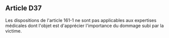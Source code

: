 Article D37
----
Les dispositions de l'article 161-1 ne sont pas applicables aux expertises
médicales dont l'objet est d'apprécier l'importance du dommage subi par la
victime.
